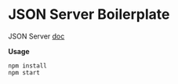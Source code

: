 # JSON Server Boilerplate


JSON Server [doc](https://github.com/typicode/json-server#example)

**Usage**

    npm install
    npm start
